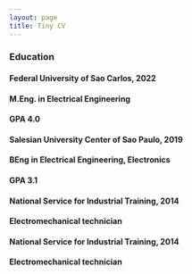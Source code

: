 ```yaml
---
layout: page
title: Tiny CV
---
```


### Education

#### Federal University of Sao Carlos, 2022
#### M.Eng. in Electrical Engineering
#### GPA 4.0

#### Salesian University Center of Sao Paulo, 2019
#### BEng in Electrical Engineering, Electronics
#### GPA 3.1

#### National Service for Industrial Training, 2014
#### Electromechanical technician

#### National Service for Industrial Training, 2014
#### Electromechanical technician

